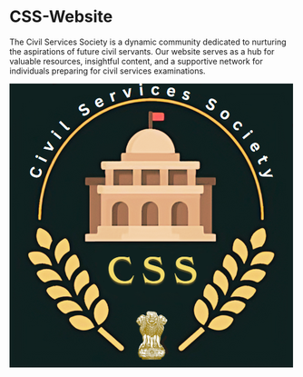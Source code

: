 # CSS-Website
The Civil Services Society is a dynamic community dedicated to nurturing the aspirations of future civil servants. Our website serves as a hub for valuable resources, insightful content, and a supportive network for individuals preparing for civil services examinations.  


![image](CSS.png)
